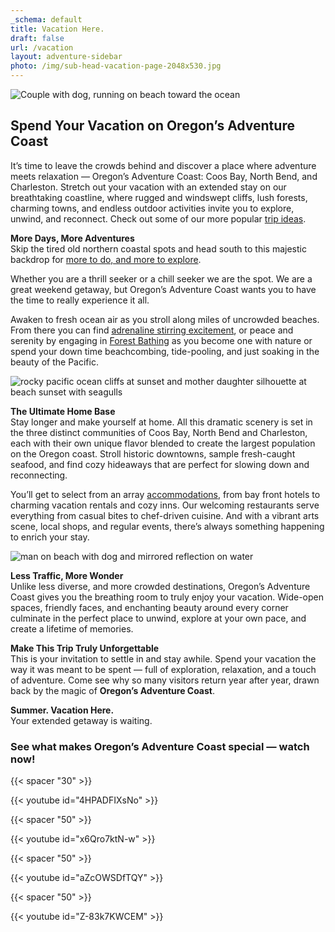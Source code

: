 ```yaml
---
_schema: default
title: Vacation Here.
draft: false
url: /vacation
layout: adventure-sidebar
photo: /img/sub-head-vacation-page-2048x530.jpg
---
```

![Couple with dog, running on beach toward the ocean](/img/unpack-once-couple-v02695x322.jpg)

## **Spend Your Vacation on Oregon’s Adventure Coast**

It’s time to leave the crowds behind and discover a place where adventure meets relaxation — Oregon’s Adventure Coast: Coos Bay, North Bend, and Charleston. Stretch out your vacation with an extended stay on our breathtaking coastline, where rugged and windswept cliffs, lush forests, charming towns, and endless outdoor activities invite you to explore, unwind, and reconnect. Check out some of our more popular [trip ideas](/tripideas).

**More Days, More Adventures**<br>Skip the tired old northern coastal spots and head south to this majestic backdrop for [more to do, and more to explore](/adventures).

Whether you are a thrill seeker or a chill seeker we are the spot. We are a great weekend getaway, but Oregon’s Adventure Coast wants you to have the time to really experience it all.

Awaken to fresh ocean air as you stroll along miles of uncrowded beaches. From there you can find [adrenaline stirring excitement](/adventures), or peace and serenity by engaging in [Forest Bathing](/forest-bathing) as you become one with nature or spend your down time beachcombing, tide-pooling, and just soaking in the beauty of the Pacific.

![rocky pacific ocean cliffs at sunset and mother daughter silhouette at beach sunset with seagulls](/img/vacaton-collage-v01.jpg)

**The Ultimate Home Base**<br>Stay longer and make yourself at home. All this dramatic scenery is set in the three distinct communities of Coos Bay, North Bend and Charleston, each with their own unique flavor blended to create the largest population on the Oregon coast. Stroll historic downtowns, sample fresh-caught seafood, and find cozy hideaways that are perfect for slowing down and reconnecting.

You’ll get to select from an array [accommodations](/lodging), from bay front hotels to charming vacation rentals and cozy inns. Our welcoming restaurants serve everything from casual bites to chef-driven cuisine. And with a vibrant arts scene, local shops, and regular events, there’s always something happening to enrich your stay.

![man on beach with dog and mirrored reflection on water](/img/vacaton-collage-v02.jpg)

**Less Traffic, More Wonder**<br>Unlike less diverse, and more crowded destinations, Oregon’s Adventure Coast gives you the breathing room to truly enjoy your vacation. Wide-open spaces, friendly faces, and enchanting beauty around every corner culminate in the perfect place to unwind, explore at your own pace, and create a lifetime of memories.

**Make This Trip Truly Unforgettable**<br>This is your invitation to settle in and stay awhile. Spend your vacation the way it was meant to be spent — full of exploration, relaxation, and a touch of adventure. Come see why so many visitors return year after year, drawn back by the magic of **Oregon’s Adventure Coast**.

**Summer. Vacation Here.**<br>Your extended getaway is waiting.

### See what makes Oregon’s Adventure Coast special — watch now!

{{< spacer "30" >}}

{{< youtube id="4HPADFIXsNo" >}}

{{< spacer "50" >}}

{{< youtube id="x6Qro7ktN-w" >}}

{{< spacer "50" >}}

{{< youtube id="aZcOWSDfTQY" >}}

{{< spacer "50" >}}

{{< youtube id="Z-83k7KWCEM" >}}